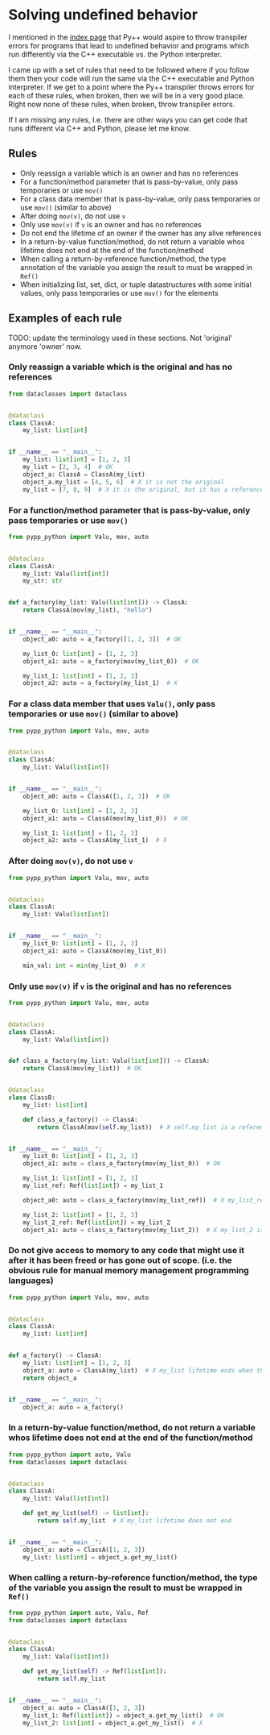 # Solving undefined behavior

I mentioned in the [index page](../index.md) that Py++ would aspire to throw transpiler errors for programs that lead to undefined behavior and programs which run differently via the C++ executable vs. the Python interpreter.

I came up with a set of rules that need to be followed where if you follow them then your code will run the same via the C++ executable and Python interpreter. If we get to a point where the Py++ transpiler throws errors for each of these rules, when broken, then we will be in a very good place. Right now none of these rules, when broken, throw transpiler errors.

If I am missing any rules, I.e. there are other ways you can get code that runs different via C++ and Python, please let me know.

## Rules

- Only reassign a variable which is an owner and has no references
- For a function/method parameter that is pass-by-value, only pass temporaries or use `mov()`
- For a class data member that is pass-by-value, only pass temporaries or use `mov()` (similar to above)
- After doing `mov(v)`, do not use `v`
- Only use `mov(v)` if `v` is an owner and has no references
- Do not end the lifetime of an owner if the owner has any alive references 
- In a return-by-value function/method, do not return a variable whos lifetime does not end at the end of the function/method
- When calling a return-by-reference function/method, the type annotation of the variable you assign the result to must be wrapped in `Ref()`
- When initializing list, set, dict, or tuple datastructures with some initial values, only pass temporaries or use `mov()` for the elements


## Examples of each rule
TODO: update the terminology used in these sections. Not 'original' anymore 'owner' now.

### Only reassign a variable which is the original and has no references

```python
from dataclasses import dataclass


@dataclass
class ClassA:
    my_list: list[int]


if __name__ == "__main__":
    my_list: list[int] = [1, 2, 3]
    my_list = [2, 3, 4]  # OK
    object_a: ClassA = ClassA(my_list)
    object_a.my_list = [4, 5, 6]  # X it is not the original
    my_list = [7, 8, 9]  # X it is the original, but it has a reference
```

### For a function/method parameter that is pass-by-value, only pass temporaries or use `mov()`

```python
from pypp_python import Valu, mov, auto


@dataclass
class ClassA:
    my_list: Valu(list[int])
    my_str: str


def a_factory(my_list: Valu(list[int])) -> ClassA:
    return ClassA(mov(my_list), "hello")


if __name__ == "__main__":
    object_a0: auto = a_factory([1, 2, 3])  # OK

    my_list_0: list[int] = [1, 2, 3]
    object_a1: auto = a_factory(mov(my_list_0))  # OK

    my_list_1: list[int] = [1, 2, 3]
    object_a2: auto = a_factory(my_list_1)  # X
```

### For a class data member that uses `Valu()`, only pass temporaries or use `mov()` (similar to above)

```python
from pypp_python import Valu, mov, auto


@dataclass
class ClassA:
    my_list: Valu(list[int])


if __name__ == "__main__":
    object_a0: auto = ClassA([1, 2, 3])  # OK

    my_list_0: list[int] = [1, 2, 3]
    object_a1: auto = ClassA(mov(my_list_0))  # OK

    my_list_1: list[int] = [1, 2, 3]
    object_a2: auto = ClassA(my_list_1)  # X
```

### After doing `mov(v)`, do not use `v`

```python
from pypp_python import Valu, mov, auto


@dataclass
class ClassA:
    my_list: Valu(list[int])


if __name__ == "__main__":
    my_list_0: list[int] = [1, 2, 3]
    object_a1: auto = ClassA(mov(my_list_0))

    min_val: int = min(my_list_0)  # X
```

### Only use `mov(v)` if `v` is the original and has no references

```python
from pypp_python import Valu, mov, auto


@dataclass
class ClassA:
    my_list: Valu(list[int])


def class_a_factory(my_list: Valu(list[int])) -> ClassA:
    return ClassA(mov(my_list))  # OK


@dataclass
class ClassB:
    my_list: list[int]

    def class_a_factory() -> ClassA:
        return ClassA(mov(self.my_list))  # X self.my_list is a reference


if __name__ == "__main__":
    my_list_0: list[int] = [1, 2, 3]
    object_a1: auto = class_a_factory(mov(my_list_0))  # OK

    my_list_1: list[int] = [1, 2, 3]
    my_list_ref: Ref(list[int]) = my_list_1

    object_a0: auto = class_a_factory(mov(my_list_ref))  # X my_list_ref is a reference

    my_list_2: list[int] = [1, 2, 3]
    my_list_2_ref: Ref(list[int]) = my_list_2
    object_a1: auto = class_a_factory(mov(my_list_2))  # X my_list_2 is the original, but it has a reference
```

### Do not give access to memory to any code that might use it after it has been freed or has gone out of scope. (i.e. the obvious rule for manual memory management programming languages)

```python
from pypp_python import Valu, mov, auto


@dataclass
class ClassA:
    my_list: list[int]


def a_factory() -> ClassA:
    my_list: list[int] = [1, 2, 3]
    object_a: auto = ClassA(my_list)  # X my_list lifetime ends when this function returns
    return object_a


if __name__ == "__main__":
    object_a: auto = a_factory()
```

### In a return-by-value function/method, do not return a variable whos lifetime does not end at the end of the function/method

```python
from pypp_python import auto, Valu
from dataclasses import dataclass


@dataclass
class ClassA:
    my_list: Valu(list[int])

    def get_my_list(self) -> list[int]:
        return self.my_list  # X my_list lifetime does not end


if __name__ == "__main__":
    object_a: auto = ClassA([1, 2, 3])
    my_list: list[int] = object_a.get_my_list()
```

### When calling a return-by-reference function/method, the type of the variable you assign the result to must be wrapped in `Ref()`


```python
from pypp_python import auto, Valu, Ref
from dataclasses import dataclass


@dataclass
class ClassA:
    my_list: Valu(list[int])

    def get_my_list(self) -> Ref(list[int]):
        return self.my_list


if __name__ == "__main__":
    object_a: auto = ClassA([1, 2, 3])
    my_list_1: Ref(list[int]) = object_a.get_my_list()  # OK
    my_list_2: list[int] = object_a.get_my_list()  # X
```
